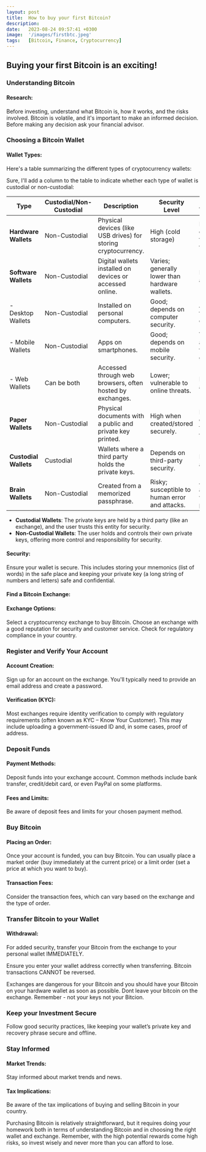 ```yaml
---
layout: post
title:  How to buy your first Bitcoin?
description:
date:   2023-08-24 09:57:41 +0300
image:  '/images/firstbtc.jpeg'
tags:   [Bitcoin, Finance, Cryptocurrency]
---
```


## Buying your first Bitcoin is an exciting!

### Understanding Bitcoin 

#### Research: 
Before investing, understand what Bitcoin is, how it works, and the risks involved. Bitcoin is volatile, and it's important to make an informed decision. Before making any decision ask your financial advisor. 

### Choosing a Bitcoin Wallet 

#### Wallet Types: 

Here's a table summarizing the different types of cryptocurrency wallets:

Sure, I'll add a column to the table to indicate whether each type of wallet is custodial or non-custodial:

| Type              | Custodial/Non-Custodial | Description                                                  | Security Level            | Accessibility                         | Use Case                                     |
|-------------------|-------------------------|--------------------------------------------------------------|---------------------------|---------------------------------------|----------------------------------------------|
| **Hardware Wallets** | Non-Custodial           | Physical devices (like USB drives) for storing cryptocurrency. | High (cold storage)       | Less convenient for frequent transactions. | Ideal for long-term storage of large amounts. |
| **Software Wallets** | Non-Custodial           | Digital wallets installed on devices or accessed online.     | Varies; generally lower than hardware wallets. | Highly accessible.                        | Convenient for frequent transactions and everyday use. |
| - Desktop Wallets | Non-Custodial           | Installed on personal computers.                             | Good; depends on computer security. | Accessible from the computer.            | Good for regular use with added security.    |
| - Mobile Wallets  | Non-Custodial           | Apps on smartphones.                                         | Good; depends on mobile security. | Very accessible for on-the-go use.      | Useful for daily transactions and payments.  |
| - Web Wallets     | Can be both            | Accessed through web browsers, often hosted by exchanges.    | Lower; vulnerable to online threats. | Extremely accessible.                    | Suitable for frequent trading and ease of use. |
| **Paper Wallets**   | Non-Custodial           | Physical documents with a public and private key printed.    | High when created/stored securely. | Not convenient for regular transactions. | Secure long-term storage or gifting.         |
| **Custodial Wallets**| Custodial              | Wallets where a third party holds the private keys.          | Depends on third-party security. | Highly accessible.                        | Ideal for frequent traders valuing convenience. |
| **Brain Wallets**   | Non-Custodial           | Created from a memorized passphrase.                        | Risky; susceptible to human error and attacks. | Accessible anywhere with passphrase.   | Risky; generally not recommended.            |

- **Custodial Wallets**: The private keys are held by a third party (like an exchange), and the user trusts this entity for security.
- **Non-Custodial Wallets**: The user holds and controls their own private keys, offering more control and responsibility for security.

#### Security: 
Ensure your wallet is secure. This includes storing your mnemonics (list of words) in the safe place and keeping your private key (a long string of numbers and letters) safe and confidential.

#### Find a Bitcoin Exchange: 

#### Exchange Options: 
Select a cryptocurrency exchange to buy Bitcoin. Choose an exchange with a good reputation for security and customer service. Check for regulatory compliance in your country.

### Register and Verify Your Account

#### Account Creation: 
Sign up for an account on the exchange. You'll typically need to provide an email address and create a password.

#### Verification (KYC): 
Most exchanges require identity verification to comply with regulatory requirements (often known as KYC – Know Your Customer). This may include uploading a government-issued ID and, in some cases, proof of address.


### Deposit Funds

#### Payment Methods: 
Deposit funds into your exchange account. Common methods include bank transfer, credit/debit card, or even PayPal on some platforms.

#### Fees and Limits: 
Be aware of deposit fees and limits for your chosen payment method.


### Buy Bitcoin

#### Placing an Order: 
Once your account is funded, you can buy Bitcoin. You can usually place a market order (buy immediately at the current price) or a limit order (set a price at which you want to buy).

#### Transaction Fees: 
Consider the transaction fees, which can vary based on the exchange and the type of order.


### Transfer Bitcoin to your Wallet


#### Withdrawal: 
For added security, transfer your Bitcoin from the exchange to your personal wallet IMMEDIATELY. 

Ensure you enter your wallet address correctly when transferring. Bitcoin transactions CANNOT be reversed.

Exchanges are dangerous for your Bitcoin and you should have your Bitcoin on your hardware wallet as soon as possible. Dont leave your bitcoin on the exchange. Remember - not your keys not your Bitcion.


### Keep your Investment Secure
Follow good security practices, like keeping your wallet’s private key and recovery phrase secure and offline.


### Stay Informed

#### Market Trends: 
Stay informed about market trends and news.

#### Tax Implications: 
Be aware of the tax implications of buying and selling Bitcoin in your country.

Purchasing Bitcoin is relatively straightforward, but it requires doing your homework both in terms of understanding Bitcoin and in choosing the right wallet and exchange. Remember, with the high potential rewards come high risks, so invest wisely and never more than you can afford to lose.
